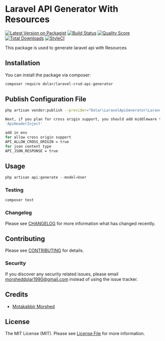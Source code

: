 # Laravel API Generator With Resources

[![Latest Version on Packagist](https://img.shields.io/packagist/v/dolar/laravel-api-generator.svg?style=flat-square)](https://packagist.org/packages/dolar/laravel-api-generator)
[![Build Status](https://img.shields.io/travis/dolar/laravel-api-generator/master.svg?style=flat-square)](https://travis-ci.org/dolar/laravel-api-generator)
[![Quality Score](https://img.shields.io/scrutinizer/g/dolar/laravel-api-generator.svg?style=flat-square)](https://scrutinizer-ci.com/g/dolar/laravel-api-generator)
[![Total Downloads](https://img.shields.io/packagist/dt/dolar/laravel-api-generator.svg?style=flat-square)](https://packagist.org/packages/dolar/laravel-api-generator)
[![StyleCI](https://github.styleci.io/repos/218828115/shield?branch=master)](https://github.styleci.io/repos/218828115)

This package is used to generate laravel api with Resources

## Installation

You can install the package via composer:

```bash
composer require dolar/laravel-crud-api-generator
```

## Publish Configuration File

```bash
php artisan vendor:publish --provider="Dolar\LaravelApiGenerator\LaravelApiGeneratorServiceProvider" --tag="config"

Next, if you plan for cross origin support, you should add middleware to your api middleware group within your app/Http/Kernel.php file:
'ApiHeaderInject'

add in env
for allow cross origin support
API_ALLOW_CROSS_ORIGIN = true
for json content type
API_JSON_RESPONSE = true
```

## Usage

``` php
php artisan api:generate --model=User
```

### Testing

``` bash
composer test
```

### Changelog

Please see [CHANGELOG](CHANGELOG.md) for more information what has changed recently.

## Contributing

Please see [CONTRIBUTING](CONTRIBUTING.md) for details.

### Security

If you discover any security related issues, please email morsheddolar1990@gmail.com instead of using the issue tracker.

## Credits

- [Motakabbir Morshed](https://github.com/Motakabbir)

## License

The MIT License (MIT). Please see [License File](LICENSE.md) for more information.
